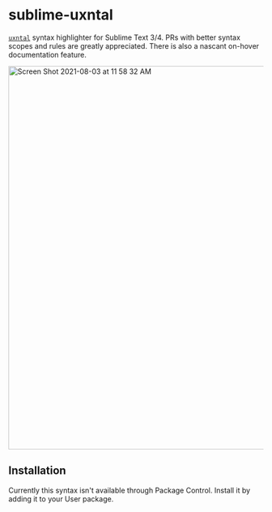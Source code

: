 # sublime-uxntal
[`uxntal`](https://wiki.xxiivv.com/site/uxntal.html) syntax highlighter for Sublime Text 3/4. PRs with better syntax scopes and rules are greatly appreciated. There is also a nascant on-hover documentation feature.

<img width="756" alt="Screen Shot 2021-08-03 at 11 58 32 AM" src="https://user-images.githubusercontent.com/103545/128047737-bb8260a8-fad3-49b4-8ef9-5d3b98ec34d6.png">

## Installation

Currently this syntax isn't available through Package Control. Install it by adding it to your User package.
